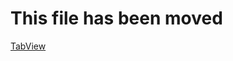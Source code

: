 ﻿# This file has been moved

[TabView](https://github.com/microsoft/WindowsTemplateStudio/blob/release/docs/UWP/pages/tabview.md)